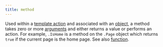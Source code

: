 ```yaml
---
title: method
---
```


Used within a [template action](g) and associated with an [object](g), a method takes zero or more [arguments](g) and either returns a value or performs an action. For example, `.IsHome` is a method on the `.Page` object which returns `true` if the current page is the home page. See also [function](g).
